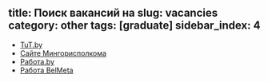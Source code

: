 title: Поиск вакансий на
slug: vacancies
category: other
tags: [graduate]
sidebar_index: 4
---

- [TuT.by](https://jobs.tut.by/)
- [Сайте Мингорисполкома](http://minsk.gov.by/ru/job/)
- [Работа.by](http://rabota.by/)
- [Работа BelMeta](http://belmeta.com/)
